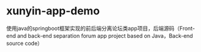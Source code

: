# xunyin-app-demo
使用java的springboot框架实现的前后端分离论坛类app项目，后端源码（Front-end and back-end separation forum app project based on Java，Back-end source code）
